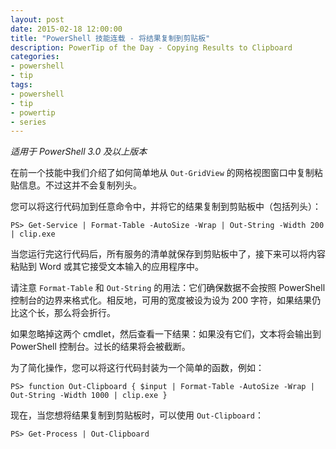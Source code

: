 ```yaml
---
layout: post
date: 2015-02-18 12:00:00
title: "PowerShell 技能连载 - 将结果复制到剪贴板"
description: PowerTip of the Day - Copying Results to Clipboard
categories:
- powershell
- tip
tags:
- powershell
- tip
- powertip
- series
---
```

_适用于 PowerShell 3.0 及以上版本_

在前一个技能中我们介绍了如何简单地从 `Out-GridView` 的网格视图窗口中复制粘贴信息。不过这并不会复制列头。

您可以将这行代码加到任意命令中，并将它的结果复制到剪贴板中（包括列头）：

    PS> Get-Service | Format-Table -AutoSize -Wrap | Out-String -Width 200 | clip.exe

当您运行完这行代码后，所有服务的清单就保存到剪贴板中了，接下来可以将内容粘贴到 Word 或其它接受文本输入的应用程序中。

请注意 `Format-Table` 和 `Out-String` 的用法：它们确保数据不会按照 PowerShell 控制台的边界来格式化。相反地，可用的宽度被设为设为 200 字符，如果结果仍比这个长，那么将会折行。

如果忽略掉这两个 cmdlet，然后查看一下结果：如果没有它们，文本将会输出到 PowerShell 控制台。过长的结果将会被截断。

为了简化操作，您可以将这行代码封装为一个简单的函数，例如：

    PS> function Out-Clipboard { $input | Format-Table -AutoSize -Wrap | Out-String -Width 1000 | clip.exe }

现在，当您想将结果复制到剪贴板时，可以使用 `Out-Clipboard`：

    PS> Get-Process | Out-Clipboard

<!--本文国际来源：[Copying Results to Clipboard](http://community.idera.com/powershell/powertips/b/tips/posts/copying-results-to-clipboard-021815)-->
